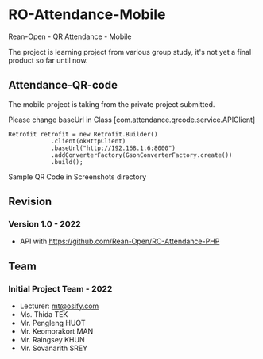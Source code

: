 # RO-Attendance-Mobile
Rean-Open - QR Attendance - Mobile

The project is learning project from various group study, it's not yet a final product so far until now.

## Attendance-QR-code
The mobile project is taking from the private project submitted.

Please change baseUrl in Class [com.attendance.qrcode.service.APIClient]

    Retrofit retrofit = new Retrofit.Builder()
                .client(okHttpClient)
                .baseUrl("http://192.168.1.6:8000")
                .addConverterFactory(GsonConverterFactory.create())
                .build();


Sample QR Code in Screenshots directory

## Revision
### Version 1.0 - 2022
- API with https://github.com/Rean-Open/RO-Attendance-PHP

## Team
### Initial Project Team - 2022
- Lecturer: mt@osify.com
- Ms. Thida TEK
- Mr. Pengleng HUOT
- Mr. Keomorakort MAN
- Mr. Raingsey KHUN
- Mr. Sovanarith SREY
